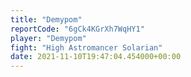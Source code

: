 ```yaml
---
title: "Demypom"
reportCode: "6gCk4KGrXh7WqHY1"
player: "Demypom"
fight: "High Astromancer Solarian"
date: 2021-11-10T19:47:04.454000+00:00
---
```


